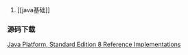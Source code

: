 1. [[java基础]]



### 源码下载

[Java Platform, Standard Edition 8 Reference Implementations](http://jdk.java.net/java-se-ri/8-MR3)
